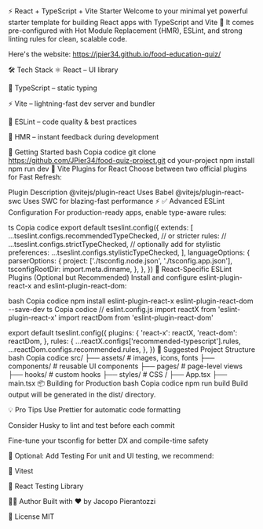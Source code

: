 ⚡️ React + TypeScript + Vite Starter
Welcome to your minimal yet powerful starter template for building React apps with TypeScript and Vite 🚀
It comes pre-configured with Hot Module Replacement (HMR), ESLint, and strong linting rules for clean, scalable code.

Here's the website: https://jpier34.github.io/food-education-quiz/

🛠️ Tech Stack
⚛️ React – UI library

🧪 TypeScript – static typing

⚡️ Vite – lightning-fast dev server and bundler

🧹 ESLint – code quality & best practices

🔁 HMR – instant feedback during development

🚀 Getting Started
bash
Copia codice
git clone https://github.com/JPier34/food-quiz-project.git
cd your-project
npm install
npm run dev
🔌 Vite Plugins for React
Choose between two official plugins for Fast Refresh:

Plugin Description
@vitejs/plugin-react Uses Babel
@vitejs/plugin-react-swc Uses SWC for blazing-fast performance ⚡
✅ Advanced ESLint Configuration
For production-ready apps, enable type-aware rules:

ts
Copia codice
export default tseslint.config({
extends: [
...tseslint.configs.recommendedTypeChecked,
// or stricter rules:
// ...tseslint.configs.strictTypeChecked,
// optionally add for stylistic preferences:
...tseslint.configs.stylisticTypeChecked,
],
languageOptions: {
parserOptions: {
project: ['./tsconfig.node.json', './tsconfig.app.json'],
tsconfigRootDir: import.meta.dirname,
},
},
})
🎯 React-Specific ESLint Plugins (Optional but Recommended)
Install and configure eslint-plugin-react-x and eslint-plugin-react-dom:

bash
Copia codice
npm install eslint-plugin-react-x eslint-plugin-react-dom --save-dev
ts
Copia codice
// eslint.config.js
import reactX from 'eslint-plugin-react-x'
import reactDom from 'eslint-plugin-react-dom'

export default tseslint.config({
plugins: {
'react-x': reactX,
'react-dom': reactDom,
},
rules: {
...reactX.configs['recommended-typescript'].rules,
...reactDom.configs.recommended.rules,
},
})
📁 Suggested Project Structure
bash
Copia codice
src/
├── assets/ # images, icons, fonts
├── components/ # reusable UI components
├── pages/ # page-level views
├── hooks/ # custom hooks
├── styles/ # CSS /
├── App.tsx
├── main.tsx
📦 Building for Production
bash
Copia codice
npm run build
Build output will be generated in the dist/ directory.

💡 Pro Tips
Use Prettier for automatic code formatting

Consider Husky to lint and test before each commit

Fine-tune your tsconfig for better DX and compile-time safety

🧪 Optional: Add Testing
For unit and UI testing, we recommend:

🧪 Vitest

🧪 React Testing Library

👨‍💻 Author
Built with ❤️ by Jacopo Pierantozzi

📜 License
MIT
